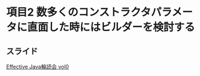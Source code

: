 # 項目2 数多くのコンストラクタパラメータに直面した時にはビルダーを検討する
## スライド
[Effective Java輪読会 vol0](http://www.slideshare.net/leecgeun/effective-javavol0)
